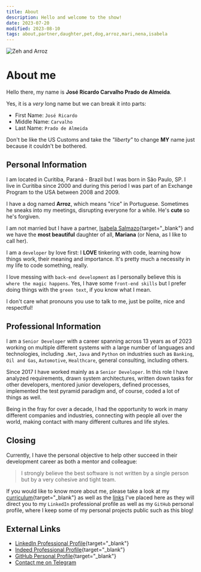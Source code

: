 ```yaml
---
title: About
description: Hello and welcome to the show!
date: 2023-07-20
modified: 2023-08-10
tags: about,partner,daughter,pet,dog,arroz,mari,nena,isabela
---
```

![](/assets/profile.jpg#profile-pic "Zeh and Arroz")

# <i class="fa-solid fa-user-astronaut"></i> About me

Hello there, my name is **José Ricardo Carvalho Prado de Almeida**.

Yes, it is a _very_ long name but we can break it into parts:

- First Name: `José Ricardo`
- Middle Name: `Carvalho`
- Last Name: `Prado de Almeida`

Don't be like the US Customs and take the _"liberty"_ to change **MY** name just because it couldn't be bothered.

## <i class="fa-solid fa-house-user"></i> Personal Information

I am located in Curitiba, Paraná - Brazil but I was born in São Paulo, SP. I live in Curitiba since 2000 and during this period I was part of an Exchange Program to the USA between 2008 and 2009.

I have a dog named **Arroz**, which means "rice" in Portuguese. Sometimes he sneaks into my meetings, disrupting everyone for a while. He's **cute** so he's forgiven.

I am not married but I have a partner, [Isabela Salmazo](https://instagram.com/_matercriativa "Isabela Professional Instagram, portuguese only"){target="_blank"} and we have the **most beautiful** daughter of all, **Mariana** (or Nena, as I like to call her).

I am a `developer` by love first: I **LOVE** tinkering with code, learning how things work, their meaning and importance. It's pretty much a necessity in my life to code something, really.

I love messing with `back-end development` as I personally believe this is `where the magic happens`. Yes, I have some `front-end skills` but I prefer doing things with the `green text`, if you know what I mean.

I don't care what pronouns you use to talk to me, just be polite, nice and respectful!

## <i class="fa-solid fa-briefcase"></i> Professional Information

I am a `Senior Developer` with a career spanning across 13 years as of 2023 working on multiple different systems with a large number of languages and technologies, including `.Net`, `Java` and `Python` on industries such as `Banking`, `Oil and Gas`, `Automotive`, `Healthcare`, general consulting, including others.

Since 2017 I have worked mainly as a `Senior Developer`. In this role I have analyzed requirements, drawn system architectures, written down tasks for other developers, mentored junior developers, defined processes, implemented the test pyramid paradigm and, of course, coded a lot of things as well.

Being in the fray for over a decade, I had the opportunity to work in many different companies and industries, connecting with people all over the world, making contact with many different cultures and life styles.

## <i class="fa-solid fa-circle-info"></i> Closing

Currently, I have the personal objective to help other succeed in their development career as both a mentor and colleague:

> I strongly believe the best software is not written by a single person but by a very cohesive and tight team.

If you would like to know more about me, please take a look at my [curriculum](posts/curriculum.html "Complete and updated Curriculum"){target="_blank"} as well as the [links](#links "External links about me") I've placed here as they will direct you to my `LinkedIn` professional profile as well as my `GitHub` personal profile, where I keep some of my personal projects public such as this blog!

## <i class="fa-regular fa-address-card"></i> External Links

- <i class="fa-brands fa-linkedin"></i> [LinkedIn Professional Profile](https://www.linkedin.com/in/jos%C3%A9-ricardo-prado-de-almeida){target="_blank"}
- <i class="fa-solid fa-file-signature"></i> [Indeed Professional Profile](https://profile.indeed.com/p/josricardocarvalhop-1cbmxrw){target="_blank"}
- <i class="fa-brands fa-github"></i> [GitHub Personal Profile](https://github.com/zeh-almeida){target="_blank"}
- <i class="fa-brands fa-telegram"></i> <a href="${author_contact}" target="_blank" title="Telegram Profile">Contact me on Telegram</a>